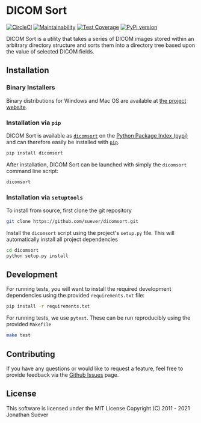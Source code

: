 # DICOM Sort

[![CircleCI](https://circleci.com/gh/dicomsort/dicomsort.svg?style=svg)](https://circleci.com/gh/dicomsort/dicomsort)
[![Maintainability](https://api.codeclimate.com/v1/badges/9814e4a5f1881ec25922/maintainability)](https://codeclimate.com/github/dicomsort/dicomsort/maintainability)
[![Test Coverage](https://api.codeclimate.com/v1/badges/9814e4a5f1881ec25922/test_coverage)](https://codeclimate.com/github/dicomsort/dicomsort/test_coverage)
[![PyPi version](https://pypip.in/v/dicomsort/badge.png)](https://pypi.org/project/dicomsort/)

DICOM Sort is a utility that takes a series of DICOM images stored within an
arbitrary directory structure and sorts them into a directory tree based upon
the value of selected DICOM fields.

## Installation

### Binary Installers

Binary distributions for Windows and Mac OS are available at [the project
website](https://dicomsort.com).

### Installation via `pip`

DICOM Sort is available as [`dicomsort`](https://pypi.org/project/dicomsort/) on
the [Python Package Index (pypi)](https://pypi.org) and can therefore easily be
installed with [`pip`](https://pypi.org/project/pip/).

```bash
pip install dicomsort
```

After installation, DICOM Sort can be launched with simply the `dicomsort` command line script:

```bash
dicomsort
```

### Installation via `setuptools`

To install from source, first clone the git repository

```bash
git clone https://github.com/suever/dicomsort.git
```

Install the `dicomsort` script using the project's `setup.py` file. This will automatically install all project dependencies

```bash
cd dicomsort
python setup.py install
```

## Development

For running tests, you will want to install the required development dependencies using the provided `requirements.txt` file:

```bash
pip install -r requirements.txt
```

For running tests, we use `pytest`. These can be run reproducibly using the provided `Makefile`

```bash
make test
```

## Contributing
If you have any questions or would like to request a feature, feel free to 
provide feedback via the [Github Issues](https://github.com/suever/dicomsort/issues) page.

## License
This software is licensed under the MIT License
Copyright (C) 2011 - 2021  Jonathan Suever
